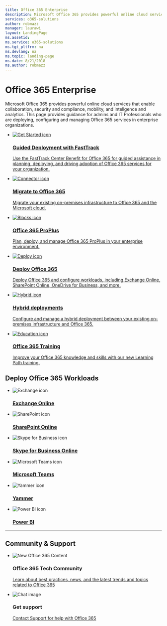 ```yaml
---
title: Office 365 Enterprise
description: Microsoft Office 365 provides powerful online cloud services that enable collaboration, security and compliance, mobility, and intellgence and analytics. This page provides guidance for admins and IT Professionals who are deploying, configuring and managing Office 365 services in enterprise organizations.
services: o365-solutions
author: robmazz
manager: laurawi
layout: LandingPage
ms.assetid: 
ms.service: o365-solutions
ms.tgt_pltfrm: na
ms.devlang: na
ms.topic: landing-page
ms.date: 8/21/2018
ms.author: robmazz
---
```


<h1>Office 365 Enterprise</h1>
<p>Microsoft Office 365 provides powerful online cloud services that enable collaboration, security and compliance, mobility, and intellgence and analytics. This page provides guidance for admins and IT Professionals who are deploying, configuring and managing Office 365 services in enterprise organizations.</p>
<ul class="cardsF panelContent">
    <li>
        <a href="https://www.microsoft.com/fasttrack/microsoft-365/office-365">
        <div class="cardSize">
            <div class="cardPadding">
                <div class="card">
                    <div class="cardImageOuter">
                        <div class="cardImage">
                            <img src="https://docs.microsoft.com/en-us//office/media/icons/get-started.svg" alt="Get Started icon" />
                        </div>
                    </div>
                    <div class="cardText">
                        <h3>Guided Deployment with FastTrack</h3>
                <p>Use the FastTrack Center Benefit for Office 365 for guided assistance in planning, deploying, and driving adoption of Office 365 services for your organization.</p>
                    </div>
                </div>
            </div>
        </div>
        </a>
    </li> 
    <li>
        <a href="migrate-data-to-office-365.md">
        <div class="cardSize">
            <div class="cardPadding">
                <div class="card">
                    <div class="cardImageOuter">
                        <div class="cardImage">
                            <img src="https://docs.microsoft.com/en-us/office/media/icons/connector.svg" alt="Connector icon" />
                        </div>
                    </div>
                    <div class="cardText">
                        <h3>Migrate to Office 365</h3>
                <p>Migrate your existing on-premises infrastructure to Office 365 and the Microsoft cloud.</p>
                    </div>
                </div>
            </div>
        </div>
        </a>
    </li>
    <li>
        <a href="https://docs.microsoft.com/DeployOffice/deployment-guide-for-office-365-proplus">
        <div class="cardSize">
            <div class="cardPadding">
                <div class="card">
                    <div class="cardImageOuter">
                        <div class="cardImage">
                            <img src="https://docs.microsoft.com/en-us/office/media/icons/blocks.svg" alt="Blocks icon" />
                        </div>
                    </div>
                    <div class="cardText">
                        <h3>Office 365 ProPlus</h3>
                <p>Plan, deploy, and manage Office 365 ProPlus in your enterprise environment.</p>
                    </div>
                </div>
            </div>
        </div>
        </a>
    </li>
    <li>
        <a href="setup-overview-for-enterprises.md">
        <div class="cardSize">
            <div class="cardPadding">
                <div class="card">
                    <div class="cardImageOuter">
                        <div class="cardImage">
                            <img src="https://docs.microsoft.com/en-us/office/media/icons/deploy.svg" alt="Deploy icon" />
                        </div>
                    </div>
                    <div class="cardText">
                        <h3>Deploy Office 365</h3>
                <p>Deploy Office 365 and configure workloads, including Exchange Online, SharePoint Online, OneDrive for Business, and more.</p>
                    </div>
                </div>
            </div>
        </div>
        </a>
    </li>
    <li>
        <a href="hybrid-cloud-overview.md">
        <div class="cardSize">
            <div class="cardPadding">
                <div class="card">
                    <div class="cardImageOuter">
                        <div class="cardImage">
                            <img src="https://docs.microsoft.com/en-us/office/media/icons/hybrid.svg" alt="Hybrid icon" />
                        </div>
                    </div>
                    <div class="cardText">
                        <h3>Hybrid deployments</h3>
                <p>Configure and manage a hybrid deployment between your existing on-premises infrastructure and Office 365.</p>
                    </div>
                </div>
            </div>
        </div>
        </a>
    </li>
    <li>
        <a href="https://support.office.com/office-training-center">
        <div class="cardSize">
            <div class="cardPadding">
                <div class="card">
                    <div class="cardImageOuter">
                        <div class="cardImage">
                            <img src="https://docs.microsoft.com/en-us/office/media/icons/education-tutorial.svg" alt="Education icon" />
                        </div>
                    </div>
                    <div class="cardText">
                        <h3>Office 365 Training</h3>
                <p>Improve your Office 365 knowledge and skills with our new Learning Path training.</p>
                    </div>
                </div>
            </div>
        </div>
        </a>
    </li>
</ul>

<h2>Deploy Office 365 Workloads</h2>

<ul class="panelContent cardsFTitle">
    <li>
        <div class="cardSize">
            <div class="cardPadding">
                <div class="card">
                    <div class="cardImageOuter">
                        <div class="cardImage">
                            <img src="https://docs.microsoft.com/media/logos/logo_Exchange.svg" alt="Exchange icon" data-linktype="external">
                        </div>
                    </div>
                    <div class="cardText">
                        <h3><p><a href="https://docs.microsoft.com/Exchange/exchange-online">Exchange Online</a></p></h3>
                    </div>
                </div>
            </div>
        </div>
    </li>
    <li>
        <div class="cardSize">
            <div class="cardPadding">
                <div class="card">
                    <div class="cardImageOuter">
                        <div class="cardImage">
                            <img src="https://docs.microsoft.com/media/logos/logo_sharepoint.svg" alt="SharePoint icon" data-linktype="external">
                        </div>
                    </div>
                    <div class="cardText">
                        <h3><p><a href="https://support.office.com/article/sharepoint-online-–-admin-help-79eb0420-8cbd-4bcb-a90b-ddc7d3ab4b3a?ui=en-US&rs=en-US&ad=US">SharePoint Online</a></p></h3>
                    </div>
                </div>
            </div>
        </div>
    </li>
    <li>
        <div class="cardSize">
            <div class="cardPadding">
                <div class="card">
                    <div class="cardImageOuter">
                        <div class="cardImage">
                            <img src="https://docs.microsoft.com/media/logos/logo_Skype_for_Business.svg" alt="Skype for Business icon" data-linktype="external">
                        </div>
                    </div>
                    <div class="cardText">
                        <h3><p><a href="https://docs.microsoft.com/SkypeForBusiness/skype-for-business-online">Skype for Business Online</a></p></h3>
                    </div>
                </div>
            </div>
        </div>
    </li>
    <li>
        <div class="cardSize">
            <div class="cardPadding">
                <div class="card">
                    <div class="cardImageOuter">
                        <div class="cardImage">
                            <img src="https://docs.microsoft.com/media/logos/logo_MSTeams.svg" alt="Microsoft Teams icon" data-linktype="external">
                        </div>
                    </div>
                    <div class="cardText">
                        <h3><p><a href="https://docs.microsoft.com/MicrosoftTeams/Microsoft-Teams">Microsoft Teams</a></p></h3>
                    </div>
                </div>
            </div>
        </div>
    </li>
    <li>
        <div class="cardSize">
            <div class="cardPadding">
                <div class="card">
                    <div class="cardImageOuter">
                        <div class="cardImage">
                            <img src="https://docs.microsoft.com/media/logos/logo-yammer.svg" alt="Yammer icon" data-linktype="external">
                        </div>
                    </div>
                    <div class="cardText">
                        <h3><p><a href="https://support.office.com/yammer">Yammer</a></p></h3>
                    </div>
                </div>
            </div>
        </div>
    </li>
    </li>
    <li>
        <div class="cardSize">
            <div class="cardPadding">
                <div class="card">
                    <div class="cardImageOuter">
                        <div class="cardImage">
                            <img src="https://docs.microsoft.com/media/hubs/powerbi/pbi-powerbi-logo.svg" alt="Power BI icon" data-linktype="external">
                        </div>
                    </div>
                    <div class="cardText">
                        <h3><a href="https://docs.microsoft.com/power-bi/">Power BI</a></h3>
                    </div>
                </div>
            </div>
        </div>
    </li>
</ul>

<hr>
<h2>Community & Support</h2>

<ul class="panelContent cardsF">
    <li>
        <div class="cardSize">
            <div class="cardPadding">
                <div class="card">
                    <div class="cardImageOuter">
                        <div class="cardImage">
                            <img src="https://docs.microsoft.com/en-us/office/media/icons/users-people.svg" alt="New Office 365 Content" data-linktype="external">
                        </div>
                    </div>
                    <div class="cardText">
                        <h3>Office 365 Tech Community</h3>
                        <p><a href="https://techcommunity.microsoft.com/t5/Office-365/ct-p/Office365">Learn about best practices, news, and the latest trends and topics related to Office 365</a></p>
                    </div>
                </div>
            </div>
        </div>
    </li>
    <li>
        <div class="cardSize">
            <div class="cardPadding">
                <div class="card">
                    <div class="cardImageOuter">
                        <div class="cardImage">
                            <img src="https://docs.microsoft.com/en-us/office/media/icons/chat.svg" alt="Chat image" data-linktype="external">
                        </div>
                    </div>
                    <div class="cardText">
                        <h3>Get support</h3>
                        <p><a href="https://support.office.com/article/contact-support-for-business-products-admin-help-32a17ca7-6fa0-4870-8a8d-e25ba4ccfd4b?ui=en-US&rs=en-US&ad=US">Contact Support for help with Office 365</a></p>
                    </div>
                </div>
            </div>
        </div>
    </li>
</ul>
